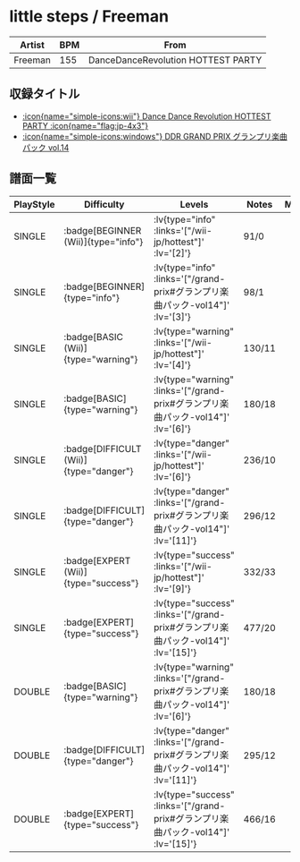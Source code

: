 # little steps / Freeman

|Artist|BPM|From|
|------|---|----|
|Freeman|155|DanceDanceRevolution HOTTEST PARTY|

## 収録タイトル

- [ :icon{name="simple-icons:wii"} Dance Dance Revolution HOTTEST PARTY :icon{name="flag:jp-4x3"} ](/wii-jp/hottest)
- [ :icon{name="simple-icons:windows"} DDR GRAND PRIX グランプリ楽曲パック vol.14](/grand-prix#グランプリ楽曲パック-vol14)

## 譜面一覧

|PlayStyle|Difficulty|Levels|Notes|Movie|
|---------|----------|------|-----|-----|
|SINGLE| :badge[BEGINNER (Wii)]{type="info"} | :lv{type="info" :links='["/wii-jp/hottest"]' :lv='[2]'} |91/0||
|SINGLE| :badge[BEGINNER]{type="info"} | :lv{type="info" :links='["/grand-prix#グランプリ楽曲パック-vol14"]' :lv='[3]'} |98/1||
|SINGLE| :badge[BASIC (Wii)]{type="warning"} | :lv{type="warning" :links='["/wii-jp/hottest"]' :lv='[4]'} |130/11||
|SINGLE| :badge[BASIC]{type="warning"} | :lv{type="warning" :links='["/grand-prix#グランプリ楽曲パック-vol14"]' :lv='[6]'} |180/18||
|SINGLE| :badge[DIFFICULT (Wii)]{type="danger"} | :lv{type="danger" :links='["/wii-jp/hottest"]' :lv='[6]'} |236/10||
|SINGLE| :badge[DIFFICULT]{type="danger"} | :lv{type="danger" :links='["/grand-prix#グランプリ楽曲パック-vol14"]' :lv='[11]'} |296/12||
|SINGLE| :badge[EXPERT (Wii)]{type="success"} | :lv{type="success" :links='["/wii-jp/hottest"]' :lv='[9]'} |332/33||
|SINGLE| :badge[EXPERT]{type="success"} | :lv{type="success" :links='["/grand-prix#グランプリ楽曲パック-vol14"]' :lv='[15]'} |477/20||
|DOUBLE| :badge[BASIC]{type="warning"} | :lv{type="warning" :links='["/grand-prix#グランプリ楽曲パック-vol14"]' :lv='[6]'} |180/18||
|DOUBLE| :badge[DIFFICULT]{type="danger"} | :lv{type="danger" :links='["/grand-prix#グランプリ楽曲パック-vol14"]' :lv='[11]'} |295/12||
|DOUBLE| :badge[EXPERT]{type="success"} | :lv{type="success" :links='["/grand-prix#グランプリ楽曲パック-vol14"]' :lv='[15]'} |466/16||
